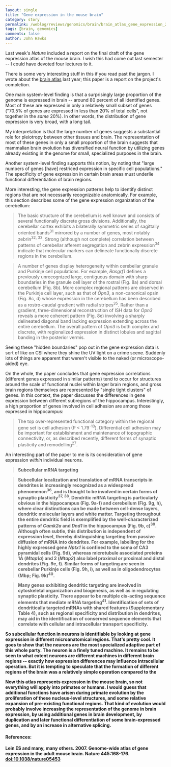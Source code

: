 ```yaml
---
layout: single 
title: "Gene expression in the mouse brain" 
category: story
permalink: /weblog/reviews/genomics/brain/brain_atlas_gene_expression_2007.html
tags: [brain, genomics] 
comments: false 
author: John Hawks 
---
```



<p>
Last week's <i>Nature</i> included a report on the final draft of the gene expression atlas of the mouse brain. I wish this had come out last semester -- I could have devoted four lectures to it. 
</p>

<p>
There is some very interesting stuff in this if you read past the jargon. I wrote about the <a href="http://johnhawks.net/weblog/reviews/genomics/expression/mouse_brain_atlas_announcement_2006.html">brain atlas</a> last year; this paper is a report on the project's completion. 
</p>

<p>
One main system-level finding is that a surprisingly large proportion of the genome is expressed in brain -- around 80 percent of all identified genes. Most of these are expressed in only a relatively small subset of genes ("70.5% of genes are expressed in less than 20% of total cells", not together in the <i>same</i> 20%). In other words, the distribution of gene expression is very broad, with a long tail. 
</p>

<p>
My interpretation is that the large number of genes suggests a substantial role for pleiotropy between other tissues and brain. The representation of most of these genes in only a small proportion of the brain suggests that mammalian brain evolution has diversified neural function by utilizing genes already existing in the genome for small, specialized purposes in the brain. 
</p>

<p>
Another system-level finding supports this notion, by noting that "large numbers of genes [have] restriced expression in specific cell populations." The specificity of gene expression in certain brain areas must underlie functional differentiation of brain regions. 
</p>

<p>
More interesting, the gene expression patterns help to identify distinct regions that are not necessarily recognizable anatomically. For example, this section describes some of the gene expression organization of the cerebellum: 
</p>

<blockquote>The basic structure of the cerebellum is well known and consists of several functionally discrete gross divisions. Additionally, the cerebellar cortex exhibits a bilaterally symmetric series of sagittally oriented bands<sup>31</sup> mirrored by a number of genes, most notably zebrin<sup>32, 33</sup>. Strong (although not complete) correlation between patterns of cerebellar afferent segregation and zebrin expression<sup>34</sup> indicate that molecular markers can delineate functionally discrete regions in the cerebellum.</blockquote>

<blockquote>A number of genes display heterogeneity within cerebellar granule and Purkinje cell populations. For example, <i>Rasgrf1</i> defines a previously unrecognized large, contiguous domain with sharp boundaries in the granule cell layer of the rostral (Fig. 8a) and dorsal cerebellum (Fig. 8b). More complex regional patterns are observed in the Purkinje cell layer, such as that of <i>Opn3</i>, a non-canonical opsin (Fig. 8c, d) whose expression in the cerebellum has been described as a rostro-caudal gradient with radial stripes<sup>35</sup>. Rather than a gradient, three-dimensional reconstruction of ISH data for <i>Opn3</i> reveals a more coherent pattern (Fig. 8e) involving a sharply delineated diagonal band lacking expression extending across the entire cerebellum. The overall pattern of <i>Opn3</i> is both complex and discrete, with regionalized expression in distinct lobules and sagittal banding in the posterior vermis.</blockquote>

<p>
Seeing these "hidden boundaries" pop out in the gene expression data is sort of like on CSI where they shine the UV light on a crime scene. Suddenly lots of things are apparent that weren't visible to the naked (or microscope-aided) eye. 
</p>

<p>
On the whole, the paper concludes that gene expression correlations (different genes expressed in similar patterns) tend to occur for structures around the scale of functional nuclei within larger brain regions, and gross brain regions themselves are represented by "single tight clusters" of genes. In this context, the paper discusses the differences in gene expression between different subregions of the hippocampus. Interestingly, a high proportion of genes involved in cell adhesion are among those expressed in hippocampus: 
</p>

<blockquote>The top over-represented functional category within the regional gene set is cell adhesion (P < 1.79<sup>-10</sup>). Differential cell adhesion may be important for establishment and maintenance of topographic connectivity, or, as described recently, different forms of synaptic plasticity and remodelling<sup>27</sup>.</blockquote>

<p>
An interesting part of the paper to me is its consideration of gene expression <i>within</i> individual neurons. 
</p>

<blockquote><b>Subcellular mRNA targeting<b></blockquote>

<blockquote>Subcellular localization and translation of mRNA transcripts in dendrites is increasingly recognized as a widespread phenomenon<sup>36</sup>, and is thought to be involved in certain forms of synaptic plasticity<sup>37, 38</sup>. Dendritic mRNA targeting is particularly obvious in the hippocampus (Fig. 9a-f) and cerebellum (Fig. 9g, h), where clear distinctions can be made between cell-dense layers, dendritic molecular layers and white matter. Targeting throughout the entire dendritic field is exemplified by the well-characterized patterns of <i>Camk2a</i> and <i>Dnd1</i> in the hippocampus (Fig. 9b, c)<sup>39</sup>. Although often subtle, this distribution is independent of expression level, thereby distinguishing targeting from passive diffusion of mRNA into dendrites. For example, labelling for the highly expressed gene <i>Nptx1</i> is confined to the soma of CA3 pyramidal cells (Fig. 9d), whereas microtubule associated proteins 1A (<i>Mtap1a</i>) and 2 (<i>Mtap2</i>) also label proximal or proximal and distal dendrites (Fig. 9e, f). Similar forms of targeting are seen in cerebellar Purkinje cells (Fig. 9h, i), as well as in oligodendrocytes (Mbp; Fig. 9k)<sup>40</sup>.</blockquote>

<blockquote>Many genes exhibiting dendritic targeting are involved in cytoskeletal organization and biogenesis, as well as in regulating synaptic plasticity. There appear to be multiple cis-acting sequence elements that mediate mRNA targeting<sup>41</sup>. Identification of sets of dendritically targeted mRNAs with shared features (Supplementary Table 4), such as regional specificity and distribution in dendrites, may aid in the identification of conserved sequence elements that correlate with cellular and intracellular transport specificity.</blockquote>

<p>
So subcellular function in neurons is identifiable by looking at gene expression in different microanatomical regions. That's pretty cool. It goes to show that the neurons are the most specialized adaptive part of this whole party. The neuron is a finely tuned machine. It remains to be seen to what extent neurons are different machines in different brain regions -- exactly how expression differences may influence intracellular operation. But it is tempting to speculate that the formation of different regions of the brain was a relatively simple operation compared to the 
</p>

<p>
Now this atlas represents expression in the mouse brain, so not everything will apply into primates or humans. I would guess that additional functions have arisen during primate evolution by the proliferation of these nucleus-level structures, and some relative expansion of pre-existing functional regions. That kind of evolution would probably involve increasing the representation of the genome in brain expression, by using additional genes in brain development, by duplication and later functional differentiation of some brain-expressed genes, and by an increase in alternative splicing. 
</p>

<h4>References:</h4>

<p class="cite">Lein ES and many, many others. 2007. Genome-wide atlas of gene expression in the adult mouse brain. Nature 445:168-176. <a href="http://dx.doi.org/10.1038/nature05453">doi:10.1038/nature05453</a></p>

